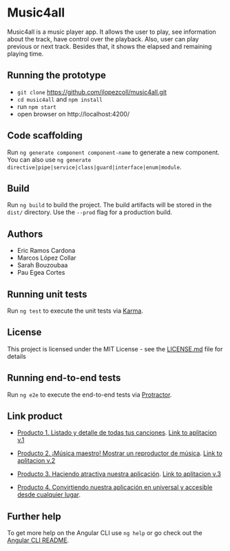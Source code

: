 # Music4all

Music4all is a music player app. It allows the user to play, see information about the track, have control over the playback. Also, user can play previous or next track. Besides that, it shows the elapsed and remaining playing time.

## Running the prototype

* `git clone` https://github.com/jlopezcoll/music4all.git
* `cd music4all` and `npm install`
* run `npm start`
* open browser on http://localhost:4200/

## Code scaffolding

Run `ng generate component component-name` to generate a new component. You can also use `ng generate directive|pipe|service|class|guard|interface|enum|module`.

## Build

Run `ng build` to build the project. The build artifacts will be stored in the `dist/` directory. Use the `--prod` flag for a production build.

## Authors

* Eric Ramos Cardona
* Marcos López Collar
* Sarah Bouzoubaa
* Pau Egea Cortes

## Running unit tests

Run `ng test` to execute the unit tests via [Karma](https://karma-runner.github.io).

## License

This project is licensed under the MIT License - see the [LICENSE.md](LICENSE.md) file for details

## Running end-to-end tests

Run `ng e2e` to execute the end-to-end tests via [Protractor](http://www.protractortest.org/).

## Link product

* [Producto 1. Listado y detalle de todas tus canciones](https://github.com/jlopezcoll/music4all/tree/v1.2).
    [Link to aplitacion v.1](https://stackblitz.com/github/jlopezcoll/music4all/tree/marcosP1/music4all?file=src%2Fapp%2Fmock-song-list.ts)


* [Producto 2. ¡Música maestro! Mostrar un reproductor de música](https://github.com/jlopezcoll/music4all/tree/Eric-filtro).
    [Link to aplitacion v.2](https://stackblitz.com/github/jlopezcoll/music4all/tree/Eric-reproductor)

* [Producto 3. Haciendo atractiva nuestra aplicación](https://github.com/jlopezcoll/music4all/tree/Eric-Material3).
    [Link to aplitacion v.3](https://stackblitz.com/github/jlopezcoll/music4all/tree/Eric-Material)

* [Producto 4. Convirtiendo nuestra aplicación en universal y accesible desde cualquier lugar](https://github.com/jlopezcoll/music4all/tree/main).

## Further help

To get more help on the Angular CLI use `ng help` or go check out the [Angular CLI README](https://github.com/angular/angular-cli/blob/master/README.md).
